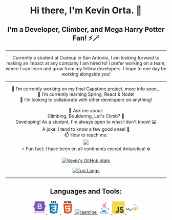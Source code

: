 <div align="center">
<h1>Hi there, I'm Kevin Orta. 👋</h1>

## I'm a Developer, Climber, and Mega Harry Potter Fan! ⚡️🪄

<hr>

Currently a student at Codeup in San Antonio, I am looking forward to making an impact at any company I am hired to! I prefer working on a team, where I can learn and grow from my fellow developers. I hope to one day be working alongside you!<br>
<hr>

[comment]: <> (**kevinorta15/kevinorta15** is a ✨ _special_ ✨ repository because its `README.md` &#40;this file&#41; appears on your GitHub profile.)

🔭 I’m currently working on my final Capstone project, more info soon...<br>
🌱 I’m currently learning Spring, React & Node!<br> 
👯 I’m looking to collaborate with other developers on anything!<br>
<br>
💬 Ask me about:<br> 
Climbing, Bouldering, Let's Climb? 🧗<br>
Developing! As a student, I'm always open to what I don't know! 💻<br>
A joke! I tend to know a few good ones! 🤣<br>
📫 How to reach me:<br> 
<a href="http://www.linkedin.com/in/kevinorta15"><img
    src="https://img.shields.io/badge/linkedin-%230077B5.svg?&style=for-the-badge&logo=linkedin&logoColor=white"></a><br>
⚡ Fun fact: I have been on all continents except Antarctica! ❄️

[![Kevin's GitHub stats](https://github-readme-stats.vercel.app/api?username=kevinorta15&show_icons=true&theme=dark)](https://github.com/anuraghazra/github-readme-stats)

[![Top Langs](https://github-readme-stats.vercel.app/api/top-langs/?username=kevinorta15&theme=dark)](https://github.com/anuraghazra/github-readme-stats)

<hr>

<h2>Languages and Tools:</h2>
<p> <a href="https://getbootstrap.com" target="_blank" rel="noreferrer"> <img src="https://raw.githubusercontent.com/devicons/devicon/master/icons/bootstrap/bootstrap-plain-wordmark.svg" alt="bootstrap" width="40" height="40"/> </a> <a href="https://www.w3schools.com/css/" target="_blank" rel="noreferrer"> <img src="https://raw.githubusercontent.com/devicons/devicon/master/icons/css3/css3-original-wordmark.svg" alt="css3" width="40" height="40"/> </a> <a href="https://www.w3.org/html/" target="_blank" rel="noreferrer"> <img src="https://raw.githubusercontent.com/devicons/devicon/master/icons/html5/html5-original-wordmark.svg" alt="html5" width="40" height="40"/> </a> <a href="https://jasmine.github.io/" target="_blank" rel="noreferrer"> <img src="https://www.vectorlogo.zone/logos/jasmine/jasmine-icon.svg" alt="jasmine" width="40" height="40"/> </a> <a href="https://www.java.com" target="_blank" rel="noreferrer"> <img src="https://raw.githubusercontent.com/devicons/devicon/master/icons/java/java-original.svg" alt="java" width="40" height="40"/> </a> <a href="https://developer.mozilla.org/en-US/docs/Web/JavaScript" target="_blank" rel="noreferrer"> <img src="https://raw.githubusercontent.com/devicons/devicon/master/icons/javascript/javascript-original.svg" alt="javascript" width="40" height="40"/> </a> <a href="https://www.mysql.com/" target="_blank" rel="noreferrer"> <img src="https://raw.githubusercontent.com/devicons/devicon/master/icons/mysql/mysql-original-wordmark.svg" alt="mysql" width="40" height="40"/> </a> </p><br>

</div>


